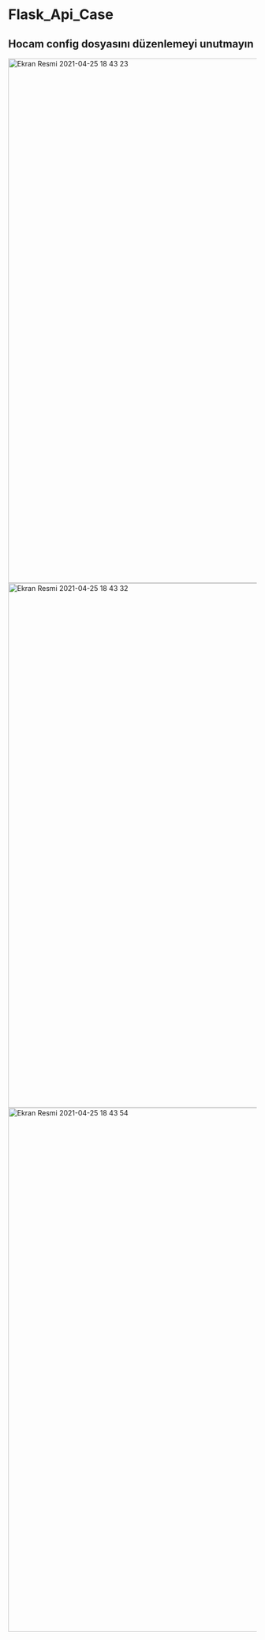 # Flask_Api_Case

## Hocam config dosyasını düzenlemeyi unutmayın

<img width="1061" alt="Ekran Resmi 2021-04-25 18 43 23" src="https://user-images.githubusercontent.com/60819292/116002396-486a3f00-a602-11eb-849d-431ee3bf85d6.png">

<img width="1061" alt="Ekran Resmi 2021-04-25 18 43 32" src="https://user-images.githubusercontent.com/60819292/116002445-6cc61b80-a602-11eb-99d9-2859fd31216a.png">

<img width="1060" alt="Ekran Resmi 2021-04-25 18 43 54" src="https://user-images.githubusercontent.com/60819292/116002459-7c456480-a602-11eb-8aa9-78c6962ebc84.png">
